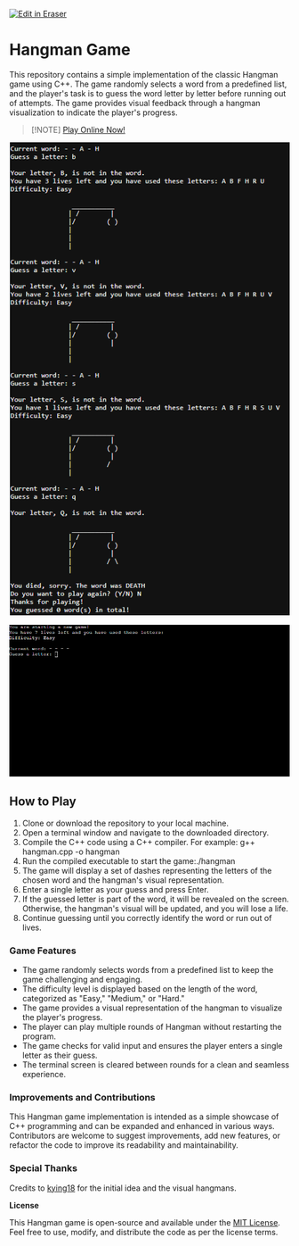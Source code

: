 <p><a target="_blank" href="https://app.eraser.io/workspace/w5K1jrAOFNCPXOOCfOFl" id="edit-in-eraser-github-link"><img alt="Edit in Eraser" src="https://firebasestorage.googleapis.com/v0/b/second-petal-295822.appspot.com/o/images%2Fgithub%2FOpen%20in%20Eraser.svg?alt=media&amp;token=968381c8-a7e7-472a-8ed6-4a6626da5501"></a></p>

# **Hangman Game**
This repository contains a simple implementation of the classic Hangman game using C++. The game randomly selects a word from a predefined list, and the player's task is to guess the word letter by letter before running out of attempts. The game provides visual feedback through a hangman visualization to indicate the player's progress.

>  [!NOTE]
[﻿Play Online Now!](https://tinyurl.com/bdzfr5x4) 

![hangman game](hangman.png "")

![demohangman.gif](demohangman.gif "")

## **How to Play**
1. Clone or download the repository to your local machine.
2. Open a terminal window and navigate to the downloaded directory.
3. Compile the C++ code using a C++ compiler. For example: g++ hangman.cpp -o hangman
4. Run the compiled executable to start the game:./hangman
5. The game will display a set of dashes representing the letters of the chosen word and the hangman's visual representation.
6. Enter a single letter as your guess and press Enter.
7. If the guessed letter is part of the word, it will be revealed on the screen. Otherwise, the hangman's visual will be updated, and you will lose a life.
8. Continue guessing until you correctly identify the word or run out of lives.
### **Game Features**
- The game randomly selects words from a predefined list to keep the game challenging and engaging.
- The difficulty level is displayed based on the length of the word, categorized as "Easy," "Medium," or "Hard."
- The game provides a visual representation of the hangman to visualize the player's progress.
- The player can play multiple rounds of Hangman without restarting the program.
- The game checks for valid input and ensures the player enters a single letter as their guess.
- The terminal screen is cleared between rounds for a clean and seamless experience.
### **Improvements and Contributions**
This Hangman game implementation is intended as a simple showcase of C++ programming and can be expanded and enhanced in various ways. Contributors are welcome to suggest improvements, add new features, or refactor the code to improve its readability and maintainability.

### Special Thanks
Credits to [﻿kying18](https://github.com/kying18) for the initial idea and the visual hangmans.

**License**

This Hangman game is open-source and available under the [﻿MIT License](LICENSE). Feel free to use, modify, and distribute the code as per the license terms.



<!--- Eraser file: https://app.eraser.io/workspace/w5K1jrAOFNCPXOOCfOFl --->